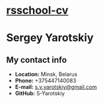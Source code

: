 # [rsschool-cv](https://S-Yarotskiy.github.io/rsschool-cv/cv)
# Sergey Yarotskiy
## My contact info
- **Location:** Minsk, Belarus
- **Phone:** +375447140083
- **E-mail:** s.v.yarotskiy@gmail.com
- **GitHub:** S-Yarotskiy